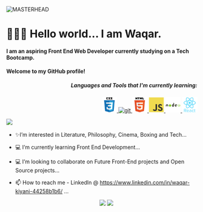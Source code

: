 ![MASTERHEAD](https://pbs.twimg.com/profile_banners/1501675958578946055/1646915725/1500x500) 
<div id="header" align="left">
  <h1 align="left">👨🏻‍💻 Hello world... I am Waqar.</h1>
  <h4 align="left">I am an aspiring Front End Web Developer currently studying on a Tech Bootcamp.</h4>
  <h4 align="left">Welcome to my GitHub profile!</h4></div>
  </p> <h5 align="right">Languages and Tools that I'm currently learning:</h5>
<p align="right"> <a href="https://www.w3schools.com/css/" target="_blank" rel="noreferrer"> <img src="https://raw.githubusercontent.com/devicons/devicon/master/icons/css3/css3-original-wordmark.svg" alt="css3" width="40" height="40"/> </a> <a href="https://git-scm.com/" target="_blank" rel="noreferrer"> <img src="https://www.vectorlogo.zone/logos/git-scm/git-scm-icon.svg" alt="git" width="40" height="40"/> </a> <a href="https://www.w3.org/html/" target="_blank" rel="noreferrer"> <img src="https://raw.githubusercontent.com/devicons/devicon/master/icons/html5/html5-original-wordmark.svg" alt="html5" width="40" height="40"/> </a> <a href="https://developer.mozilla.org/en-US/docs/Web/JavaScript" target="_blank" rel="noreferrer"> <img src="https://raw.githubusercontent.com/devicons/devicon/master/icons/javascript/javascript-original.svg" alt="javascript" width="40" height="40"/> </a> <a href="https://nodejs.org" target="_blank" rel="noreferrer"> <img src="https://raw.githubusercontent.com/devicons/devicon/master/icons/nodejs/nodejs-original-wordmark.svg" alt="nodejs" width="40" height="40"/> </a> <a href="https://reactjs.org/" target="_blank" rel="noreferrer"> <img src="https://raw.githubusercontent.com/devicons/devicon/master/icons/react/react-original-wordmark.svg" alt="react" width="40" height="40"/> </a> </p>
<div id="visitors" align="left"><img src="https://api.visitorbadge.io/api/visitors?path=https%3A%2F%2Fgithub.com%2Fkiyxni&label=You%20are%20visitor%20number&labelColor=%23d9e3f0&countColor=%23263759&style=flat"/></div>
  
- ✨I’m interested in Literature, Philosophy, Cinema, Boxing and Tech...
- 💻 I’m currently learning Front End Development...
- 💻 I’m looking to collaborate on Future Front-End projects and Open Source projects...
- 📫 How to reach me - LinkedIn @ https://www.linkedin.com/in/waqar-kiyani-44258b1b6/ ...

 
  <div id="graph" align="center">
       <img src="https://c.tenor.com/2-82oUmUUOYAAAAC/digimon-izzy.gif" width="350"/>
    <img height="180em" src="https://github-readme-stats.vercel.app/api?username=kiyxni&show_icons=true&hide_border=true&&count_private=true&include_all_commits=true" />
    </div>
<!---
kiyxni/kiyxni is a ✨ special ✨ repository because its `README.md` (this file) appears on your GitHub profile.
You can click the Preview link to take a look at your changes.
other banner - https://pbs.twimg.com/media/EnLHDYBVgAQNLAt?format=jpg&name=large
--->


